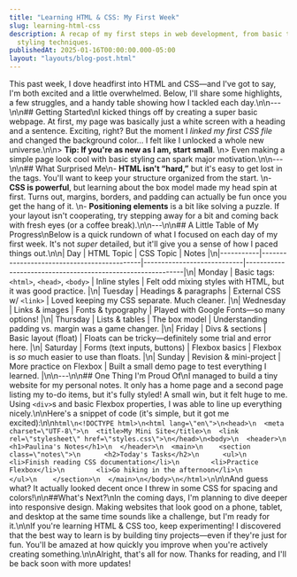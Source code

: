 ```yaml
---
title: "Learning HTML & CSS: My First Week"
slug: learning-html-css
description: A recap of my first steps in web development, from basic tags to
  styling techniques.
publishedAt: 2025-01-16T00:00:00.000-05:00
layout: "layouts/blog-post.html"
---
```

This past week, I dove headfirst into HTML and CSS—and I've got to say, I'm both excited and a little overwhelmed. Below, I'll share some highlights, a few struggles, and a handy table showing how I tackled each day.\n\n---\n\n## Getting Started\nI kicked things off by creating a super basic webpage. At first, my page was basically just a white screen with a heading and a sentence. Exciting, right? But the moment I *linked my first CSS file* and changed the background color... I felt like I unlocked a whole new universe.\n\n> **Tip: If you're as new as I am, start small**.  \n> Even making a simple page look cool with basic styling can spark major motivation.\n\n---\n\n## What Surprised Me\n- **HTML isn't “hard,”** but it's easy to get lost in the tags. You'll want to keep your structure organized from the start.  \n- **CSS is powerful**, but learning about the box model made my head spin at first. Turns out, margins, borders, and padding can actually be fun once you get the hang of it.  \n- **Positioning elements** is a bit like solving a puzzle. If your layout isn't cooperating, try stepping away for a bit and coming back with fresh eyes (or a coffee break).\n\n---\n\n## A Little Table of My Progress\nBelow is a quick rundown of what I focused on each day of my first week. It's not *super* detailed, but it'll give you a sense of how I paced things out.\n\n| Day       | HTML Topic                                 | CSS Topic                  | Notes                                                      |\n|-----------|--------------------------------------------|----------------------------|------------------------------------------------------------|\n| Monday    | Basic tags: `<html>`, `<head>`, `<body>`     | Inline styles              | Felt odd mixing styles with HTML, but it was good practice. |\n| Tuesday   | Headings & paragraphs                      | External CSS w/ `<link>`   | Loved keeping my CSS separate. Much cleaner.              |\n| Wednesday | Links & images                             | Fonts & typography         | Played with Google Fonts—so many options!                 |\n| Thursday  | Lists & tables                             | The box model              | Understanding padding vs. margin was a game changer.       |\n| Friday    | Divs & sections                            | Basic layout (float)       | Floats can be tricky—definitely some trial and error here. |\n| Saturday  | Forms (text inputs, buttons)               | Flexbox basics             | Flexbox is *so* much easier to use than floats.            |\n| Sunday    | Revision & mini-project                    | More practice on Flexbox   | Built a small demo page to test everything I learned.      |\n\n---\n\n## One Thing I'm Proud Of\nI managed to build a tiny website for my personal notes. It only has a home page and a second page listing my to-do items, but it's fully styled! A small win, but it felt huge to me. Using `<div>`s and basic Flexbox properties, I was able to line up everything nicely.\n\nHere's a snippet of code (it's simple, but it got me excited):\n\n```html\n<!DOCTYPE html>\n<html lang=\"en\">\n<head>\n  <meta charset=\"UTF-8\">\n  <title>My Mini Site</title>\n  <link rel=\"stylesheet\" href=\"styles.css\">\n</head>\n<body>\n  <header>\n    <h1>Paulina's Notes</h1>\n  </header>\n  <main>\n    <section class=\"notes\">\n      <h2>Today's Tasks</h2>\n      <ul>\n        <li>Finish reading CSS documentation</li>\n        <li>Practice Flexbox</li>\n        <li>Go hiking in the afternoon</li>\n      </ul>\n    </section>\n  </main>\n</body>\n</html>\n```\n\nAnd guess what? It actually looked decent once I threw in some CSS for spacing and colors!\n\n##What's Next?\nIn the coming days, I'm planning to dive deeper into responsive design. Making websites that look good on a phone, tablet, and desktop at the same time sounds like a challenge, but I'm ready for it.\n\nIf you're learning HTML & CSS too, keep experimenting! I discovered that the best way to learn is by building tiny projects—even if they're just for fun. You'll be amazed at how quickly you improve when you're actively creating something.\n\nAlright, that's all for now. Thanks for reading, and I'll be back soon with more updates!
